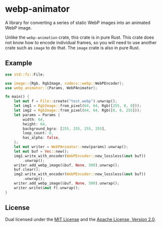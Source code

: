 # webp-animator

A library for converting a series of static WebP images into an animated WebP
image.

Unlike the `webp-animation` crate, this crate is in pure Rust.  This crate does
not know how to encode individual frames, so you will need to use another crate
such as `image` to do that.  The `image` crate is also in pure Rust.

## Example
```rust
use std::fs::File;

use image::{Rgb, RgbImage, codecs::webp::WebPEncoder};
use webp_animator::{Params, WebPAnimator};

fn main() {
    let mut f = File::create("test.webp").unwrap();
    let img1 = RgbImage::from_pixel(64, 64, Rgb([255, 0, 0]));
    let img2 = RgbImage::from_pixel(64, 64, Rgb([0, 0, 255]));
    let params = Params {
        width: 64,
        height: 64,
        background_bgra: [255, 255, 255, 255],
        loop_count: 0,
        has_alpha: false,
    };
    let mut writer = WebPAnimator::new(params).unwrap();
    let mut buf = Vec::new();
    img1.write_with_encoder(WebPEncoder::new_lossless(&mut buf))
        .unwrap();
    writer.add_webp_image(&buf, None, 500).unwrap();
    buf.clear();
    img2.write_with_encoder(WebPEncoder::new_lossless(&mut buf))
        .unwrap();
    writer.add_webp_image(&buf, None, 500).unwrap();
    writer.write(&mut f).unwrap();
}
```

## License
Dual licensed under the [MIT License](LICENSE-MIT) and the
[Apache License, Version 2.0](LICENSE-APACHE).

